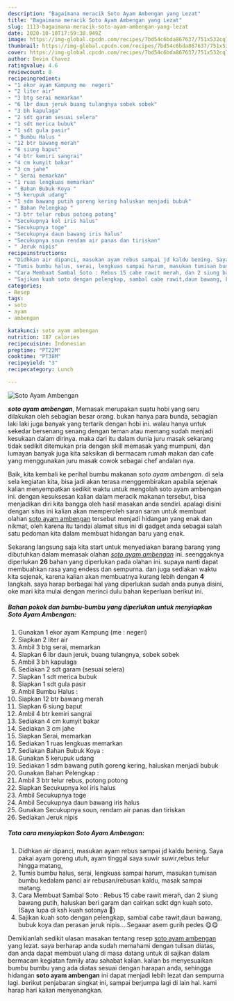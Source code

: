 ```yaml
---
description: "Bagaimana meracik Soto Ayam Ambengan yang Lezat"
title: "Bagaimana meracik Soto Ayam Ambengan yang Lezat"
slug: 1113-bagaimana-meracik-soto-ayam-ambengan-yang-lezat
date: 2020-10-10T17:59:38.949Z
image: https://img-global.cpcdn.com/recipes/7bd54c6bda867637/751x532cq70/soto-ayam-ambengan-foto-resep-utama.jpg
thumbnail: https://img-global.cpcdn.com/recipes/7bd54c6bda867637/751x532cq70/soto-ayam-ambengan-foto-resep-utama.jpg
cover: https://img-global.cpcdn.com/recipes/7bd54c6bda867637/751x532cq70/soto-ayam-ambengan-foto-resep-utama.jpg
author: Devin Chavez
ratingvalue: 4.6
reviewcount: 8
recipeingredient:
- "1 ekor ayam Kampung me  negeri"
- "2 liter air"
- "3 btg serai memarkan"
- "6 lbr daun jeruk buang tulangnya sobek sobek"
- "3 bh kapulaga"
- "2 sdt garam sesuai selera"
- "1 sdt merica bubuk"
- "1 sdt gula pasir"
- " Bumbu Halus "
- "12 btr bawang merah"
- "6 siung baput"
- "4 btr kemiri sangrai"
- "4 cm kumyit bakar"
- "3 cm jahe"
- " Serai memarkan"
- "1 ruas lengkuas memarkan"
- " Bahan Bubuk Koya "
- "5 kerupuk udang"
- "1 sdm bawang putih goreng kering haluskan menjadi bubuk"
- " Bahan Pelengkap "
- "3 btr telur rebus potong potong"
- "Secukupnya kol iris halus"
- "Secukupnya toge"
- "Secukupnya daun bawang iris halus"
- "Secukupnya soun rendam air panas dan tiriskan"
- " Jeruk nipis"
recipeinstructions:
- "Didhkan air dipanci, masukan ayam rebus sampai jd kaldu bening. Saya pakai ayam goreng utuh, ayam tinggal saya suwir suwir,rebus telur hingga matang,"
- "Tumis bumbu halus, serai, lengkuas sampai harum, masukan tumisan bumbu kedalam panci air rebusan/rebusan kaldu, masak sampai matang."
- "Cara Membuat Sambal Soto : Rebus 15 cabe rawit merah, dan 2 siung bawang putih, haluskan beri garam dan cairkan sdkt dgn kuah soto. (Saya lupa di ksh kuah sotonya 🙈)"
- "Sajikan kuah soto dengan pelengkap, sambal cabe rawit,daun bawang, bubuk koya dan perasan jeruk nipis....Segaaar asem gurih pedes 😋😋"
categories:
- Resep
tags:
- soto
- ayam
- ambengan

katakunci: soto ayam ambengan 
nutrition: 187 calories
recipecuisine: Indonesian
preptime: "PT22M"
cooktime: "PT38M"
recipeyield: "3"
recipecategory: Lunch

---
```



![Soto Ayam Ambengan](https://img-global.cpcdn.com/recipes/7bd54c6bda867637/751x532cq70/soto-ayam-ambengan-foto-resep-utama.jpg)

<b><i>soto ayam ambengan</i></b>, Memasak merupakan suatu hobi yang seru dilakukan oleh sebagian besar orang. bukan hanya para bunda, sebagian laki laki juga banyak yang tertarik dengan hobi ini. walau hanya untuk sekedar bersenang senang dengan teman atau memang sudah menjadi kesukaan dalam dirinya. maka dari itu dalam dunia juru masak sekarang tidak sedikit ditemukan pria dengan skill memasak yang mumpuni, dan lumayan banyak juga kita saksikan di bermacam rumah makan dan cafe yang menggunakan juru masak cowok sebagai chef andalan nya.



Baik, kita kembali ke perihal bumbu makanan <i>soto ayam ambengan</i>. di sela sela kegiatan kita, bisa jadi akan terasa menggembirakan apabila sejenak kalian menyempatkan sedikit waktu untuk mengolah soto ayam ambengan ini. dengan kesuksesan kalian dalam meracik makanan tersebut, bisa menjadikan diri kita bangga oleh hasil masakan anda sendiri. apalagi disini dengan situs ini kalian akan memperoleh saran saran untuk membuat olahan <u>soto ayam ambengan</u> tersebut menjadi hidangan yang enak dan nikmat, oleh karena itu tandai alamat situs ini di gadget anda sebagai salah satu pedoman kita dalam membuat hidangan baru yang enak.


Sekarang langsung saja kita start untuk menyediakan barang barang yang dibutuhkan dalam memasak olahan <u><i>soto ayam ambengan</i></u> ini. seenggaknya diperlukan <b>26</b> bahan yang diperlukan pada olahan ini. supaya nanti dapat membuahkan rasa yang endess dan sempurna. dan juga sediakan waktu kita sejenak, karena kalian akan membuatnya kurang lebih dengan <b>4</b> langkah. saya harap berbagai hal yang diperlukan sudah anda punya disini, oke mari kita mulai dengan merinci dulu bahan keperluan berikut ini.

<!--inarticleads1-->

##### Bahan pokok dan bumbu-bumbu yang diperlukan untuk menyiapkan Soto Ayam Ambengan:

1. Gunakan 1 ekor ayam Kampung (me : negeri)
1. Siapkan 2 liter air
1. Ambil 3 btg serai, memarkan
1. Siapkan 6 lbr daun jeruk, buang tulangnya, sobek sobek
1. Ambil 3 bh kapulaga
1. Sediakan 2 sdt garam (sesuai selera)
1. Siapkan 1 sdt merica bubuk
1. Siapkan 1 sdt gula pasir
1. Ambil  Bumbu Halus :
1. Siapkan 12 btr bawang merah
1. Siapkan 6 siung baput
1. Ambil 4 btr kemiri sangrai
1. Sediakan 4 cm kumyit bakar
1. Sediakan 3 cm jahe
1. Siapkan  Serai, memarkan
1. Sediakan 1 ruas lengkuas memarkan
1. Sediakan  Bahan Bubuk Koya :
1. Gunakan 5 kerupuk udang
1. Sediakan 1 sdm bawang putih goreng kering, haluskan menjadi bubuk
1. Gunakan  Bahan Pelengkap :
1. Ambil 3 btr telur rebus, potong potong
1. Siapkan Secukupnya kol iris halus
1. Ambil Secukupnya toge
1. Ambil Secukupnya daun bawang iris halus
1. Gunakan Secukupnya soun, rendam air panas dan tiriskan
1. Sediakan  Jeruk nipis




<!--inarticleads2-->

##### Tata cara menyiapkan Soto Ayam Ambengan:

1. Didhkan air dipanci, masukan ayam rebus sampai jd kaldu bening. Saya pakai ayam goreng utuh, ayam tinggal saya suwir suwir,rebus telur hingga matang,
1. Tumis bumbu halus, serai, lengkuas sampai harum, masukan tumisan bumbu kedalam panci air rebusan/rebusan kaldu, masak sampai matang.
1. Cara Membuat Sambal Soto : Rebus 15 cabe rawit merah, dan 2 siung bawang putih, haluskan beri garam dan cairkan sdkt dgn kuah soto. (Saya lupa di ksh kuah sotonya 🙈)
1. Sajikan kuah soto dengan pelengkap, sambal cabe rawit,daun bawang, bubuk koya dan perasan jeruk nipis....Segaaar asem gurih pedes 😋😋




Demikianlah sedikit ulasan masakan tentang resep <u>soto ayam ambengan</u> yang lezat. saya berharap anda sudah memahami dengan tulisan diatas, dan anda dapat membuat ulang di masa datang untuk di sajikan dalam bermacam kegiatan family atau sahabat kalian. kalian bs menyesuaikan bumbu bumbu yang ada diatas sesuai dengan harapan anda, sehingga hidangan <b>soto ayam ambengan</b> ini dapat menjadi lebih lezat dan sempurna lagi. berikut penjabaran singkat ini, sampai berjumpa lagi di lain hal. kami harap hari kalian menyenangkan.
